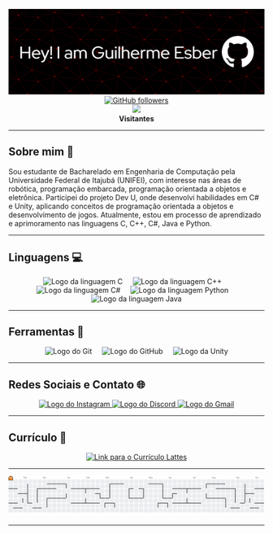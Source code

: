 <div align="center">
  
  ![Header Image](https://github.com/MelzitoZz/MelzitoZz/blob/main/header-image.png)
  <br>
  [![GitHub followers](https://img.shields.io/github/followers/MelzitoZz?style=social)](https://github.com/MelzitoZz)
  <br>
  [![](https://hits.sh/github.com/MelzitoZz.svg?label=:&color=2b9348&style=flat-square)](https://hits.sh/github.com/MelzitoZz/)
  <br>
  <b>Visitantes</b>
  <br>
</div>


---

## Sobre mim 👦

Sou estudante de Bacharelado em Engenharia de Computação pela Universidade Federal de Itajubá (UNIFEI), com interesse nas áreas de robótica, programação embarcada, programação orientada a objetos e eletrônica. Participei do projeto Dev U, onde desenvolvi habilidades em C# e Unity, aplicando conceitos de programação orientada a objetos e desenvolvimento de jogos. Atualmente, estou em processo de aprendizado e aprimoramento nas linguagens C, C++, C#, Java e Python.

---

## Linguagens 💻

<div align="center">
    <img src="https://cdn.jsdelivr.net/gh/devicons/devicon/icons/c/c-original.svg" height="40" alt="Logo da linguagem C" />
    <img width="12" />
    <img src="https://cdn.jsdelivr.net/gh/devicons/devicon/icons/cplusplus/cplusplus-original.svg" height="40" alt="Logo da linguagem C++" />
    <img width="12" />
    <img src="https://cdn.jsdelivr.net/gh/devicons/devicon/icons/csharp/csharp-original.svg" height="40" alt="Logo da linguagem C#" />
    <img width="12" />
    <img src="https://cdn.jsdelivr.net/gh/devicons/devicon/icons/python/python-original.svg" height="40" alt="Logo da linguagem Python" />
    <img width="12" />
    <img src="https://cdn.jsdelivr.net/gh/devicons/devicon/icons/java/java-original.svg" height="40" alt="Logo da linguagem Java" />
</div>

---

## Ferramentas 🔧

<div align="center">
    <img src="https://cdn.jsdelivr.net/gh/devicons/devicon/icons/git/git-original.svg" height="40" alt="Logo do Git" />
    <img width="12" />
    <img src="https://cdn.jsdelivr.net/gh/devicons/devicon/icons/github/github-original.svg" height="40" alt="Logo do GitHub" />
    <img width="12" />
    <img src="https://cdn.jsdelivr.net/gh/devicons/devicon/icons/unity/unity-original.svg" height="40" alt="Logo da Unity" />
</div>

---

## Redes Sociais e Contato 🌐

<div align="center">
  <a href="https://www.instagram.com/guilherme_esber/" target="_blank" rel="noopener noreferrer">
    <img src="https://img.shields.io/static/v1?message=Instagram&logo=instagram&label=&color=E4405F&logoColor=white&style=for-the-badge" height="35" alt="Logo do Instagram" />
  </a>
  <a href="https://discord.gg/vXPj84MD" target="_blank" rel="noopener noreferrer">
    <img src="https://img.shields.io/static/v1?message=Discord&logo=discord&label=&color=7289DA&logoColor=white&style=for-the-badge" height="35" alt="Logo do Discord" />
  </a>
  <a href="mailto:guilherme.esber@gmail.com" target="_blank" rel="noopener noreferrer">
    <img src="https://img.shields.io/static/v1?message=Gmail&logo=gmail&label=&color=D14836&logoColor=white&style=for-the-badge" height="35" alt="Logo do Gmail" />
  </a>
</div>

---

## Currículo 📄

<div align="center">
  <a href="https://lattes.cnpq.br/1858745640388458" target="_blank" rel="noopener noreferrer">
    <img src="https://img.shields.io/static/v1?message=Curr%C3%ADculo%20Lattes&logo=education&label=&color=blue&logoColor=white&style=for-the-badge" height="35" alt="Link para o Currículo Lattes" />
  </a>
</div>

<!--
---

<picture>
  <source media="(prefers-color-scheme: dark)" srcset="https://raw.githubusercontent.com/MelzitoZz/MelzitoZz/output-cobrinha/github-contribution-grid-snake-dark.svg">
  <source media="(prefers-color-scheme: light)" srcset="https://raw.githubusercontent.com/MelzitoZz/MelzitoZz/output-cobrinha/github-contribution-grid-snake.svg">
  <img alt="Gráfico de Contribuição - Cobrinha" src="https://raw.githubusercontent.com/MelzitoZz/MelzitoZz/output-cobrinha/github-contribution-grid-snake.svg">
</picture>
-->
---

<picture>
  <source media="(prefers-color-scheme: dark)" srcset="https://raw.githubusercontent.com/MelzitoZz/MelzitoZz/output-pacman/pacman-contribution-graph-dark.svg">
  <source media="(prefers-color-scheme: light)" srcset="https://raw.githubusercontent.com/MelzitoZz/MelzitoZz/output-pacman/pacman-contribution-graph.svg">
  <img alt="Gráfico de Contribuição - Pacman" src="https://raw.githubusercontent.com/MelzitoZz/MelzitoZz/output-pacman/pacman-contribution-graph.svg">
</picture>

---
